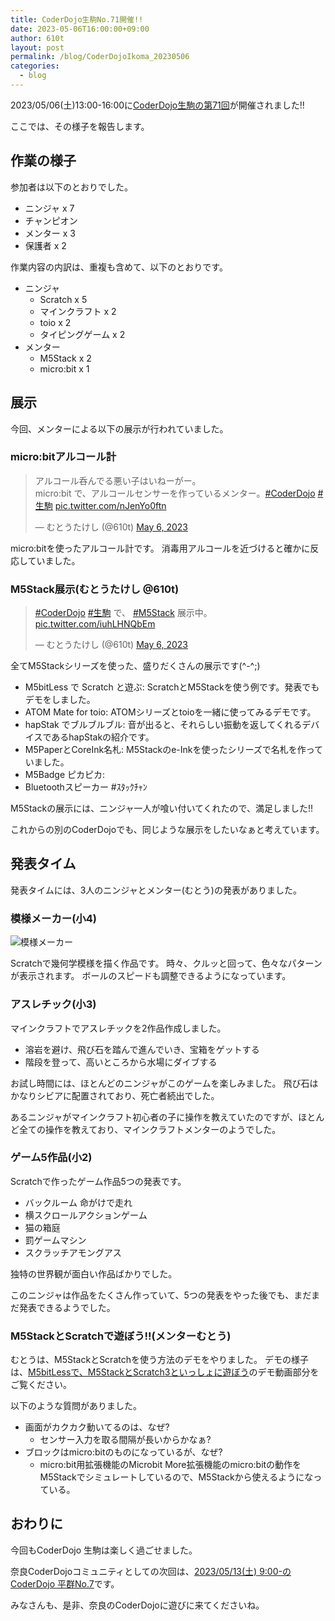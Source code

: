 ```yaml
---
title: CoderDojo生駒No.71開催!!
date: 2023-05-06T16:00:00+09:00
author: 610t
layout: post
permalink: /blog/CoderDojoIkoma_20230506
categories:
  - blog
---
```

2023/05/06(土)13:00-16:00に[CoderDojo生駒の第71回](https://coderdojo-nara-ikoma.connpass.com/event/282726/)が開催されました!!

ここでは、その様子を報告します。

## 作業の様子
参加者は以下のとおりでした。
- ニンジャ x 7 
- チャンピオン
- メンター x 3
- 保護者 x 2

作業内容の内訳は、重複も含めて、以下のとおりです。
- ニンジャ
  - Scratch x 5
  - マインクラフト x 2
  - toio x 2
  - タイピングゲーム x 2
- メンター
  - M5Stack x 2
  - micro:bit x 1

## 展示
今回、メンターによる以下の展示が行われていました。

### micro:bitアルコール計
<blockquote class="twitter-tweet"><p lang="ja" dir="ltr">アルコール呑んでる悪い子はいねーがー。<br>micro:bit で、アルコールセンサーを作っているメンター。<a href="https://twitter.com/hashtag/CoderDojo?src=hash&amp;ref_src=twsrc%5Etfw">#CoderDojo</a> <a href="https://twitter.com/hashtag/%E7%94%9F%E9%A7%92?src=hash&amp;ref_src=twsrc%5Etfw">#生駒</a> <a href="https://t.co/nJenYo0ftn">pic.twitter.com/nJenYo0ftn</a></p>&mdash; むとうたけし (@610t) <a href="https://twitter.com/610t/status/1654725028674682880?ref_src=twsrc%5Etfw">May 6, 2023</a></blockquote> <script async src="https://platform.twitter.com/widgets.js" charset="utf-8"></script>

micro:bitを使ったアルコール計です。
消毒用アルコールを近づけると確かに反応していました。

### M5Stack展示(むとうたけし @610t)
<blockquote class="twitter-tweet"><p lang="ja" dir="ltr"><a href="https://twitter.com/hashtag/CoderDojo?src=hash&amp;ref_src=twsrc%5Etfw">#CoderDojo</a> <a href="https://twitter.com/hashtag/%E7%94%9F%E9%A7%92?src=hash&amp;ref_src=twsrc%5Etfw">#生駒</a> で、 <a href="https://twitter.com/hashtag/M5Stack?src=hash&amp;ref_src=twsrc%5Etfw">#M5Stack</a> 展示中。 <a href="https://t.co/iuhLHNQbEm">pic.twitter.com/iuhLHNQbEm</a></p>&mdash; むとうたけし (@610t) <a href="https://twitter.com/610t/status/1654715986107588610?ref_src=twsrc%5Etfw">May 6, 2023</a></blockquote> <script async src="https://platform.twitter.com/widgets.js" charset="utf-8"></script>

全てM5Stackシリーズを使った、盛りだくさんの展示です(^-^;)

- M5bitLess で Scratch と遊ぶ: ScratchとM5Stackを使う例です。発表でもデモをしました。
- ATOM Mate for toio: ATOMシリーズとtoioを一緒に使ってみるデモです。
- hapStak でブルブルブル: 音が出ると、それらしい振動を返してくれるデバイスであるhapStakの紹介です。
- M5PaperとCoreInk名札: M5Stackのe-Inkを使ったシリーズで名札を作っていました。
- M5Badge ピカピカ: 
- Bluetoothスピーカー #ｽﾀｯｸﾁｬﾝ

M5Stackの展示には、ニンジャ一人が喰い付いてくれたので、満足しました!!

これからの別のCoderDojoでも、同じような展示をしたいなぁと考えています。

## 発表タイム
発表タイムには、3人のニンジャとメンター(むとう)の発表がありました。

### 模様メーカー(小4)
![模様メーカー](https://i.gyazo.com/5a847593bf2e41c6920117aa8cf849d4.jpg)

Scratchで幾何学模様を描く作品です。
時々、クルッと回って、色々なパターンが表示されます。
ボールのスピードも調整できるようになっています。

### アスレチック(小3)
マインクラフトでアスレチックを2作品作成しました。

- 溶岩を避け、飛び石を踏んで進んでいき、宝箱をゲットする
- 階段を登って、高いところから水場にダイブする

お試し時間には、ほとんどのニンジャがこのゲームを楽しみました。
飛び石はかなりシビアに配置されており、死亡者続出でした。

あるニンジャがマインクラフト初心者の子に操作を教えていたのですが、ほとんど全ての操作を教えており、マインクラフトメンターのようでした。

### ゲーム5作品(小2)
Scratchで作ったゲーム作品5つの発表です。
- バックルーム 命がけで走れ
- 横スクロールアクションゲーム
- 猫の箱庭
- 罰ゲームマシン
- スクラッチアモングアス

独特の世界観が面白い作品ばかりでした。

このニンジャは作品をたくさん作っていて、5つの発表をやった後でも、まだまだ発表できるようでした。

### M5StackとScratchで遊ぼう!!(メンターむとう)
むとうは、M5StackとScratchを使う方法のデモをやりました。
デモの様子は、[M5bitLessで、M5StackとScratch3といっしょに遊ぼう](https://scrapbox.io/CoderDojoNara/M5bitLess%E3%81%A7%E3%80%81M5Stack%E3%81%A8Scratch3%E3%81%A8%E3%81%84%E3%81%A3%E3%81%97%E3%82%87%E3%81%AB%E9%81%8A%E3%81%BC%E3%81%86)のデモ動画部分をご覧ください。

以下のような質問がありました。
- 画面がカクカク動いてるのは、なぜ?
  - センサー入力を取る間隔が長いからかなぁ?
- ブロックはmicro:bitのものになっているが、なぜ?
  - micro:bit用拡張機能のMicrobit More拡張機能のmicro:bitの動作をM5Stackでシミュレートしているので、M5Stackから使えるようになっている。

## おわりに
今回もCoderDojo 生駒は楽しく過ごせました。

奈良CoderDojoコミュニティとしての次回は、[2023/05/13(土) 9:00-のCoderDojo 平群No.7](https://coderdojo-nara-ikoma.connpass.com/event/273923/)です。

みなさんも、是非、奈良のCoderDojoに遊びに来てくださいね。
